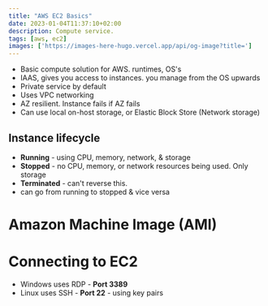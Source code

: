 ```yaml
---
title: "AWS EC2 Basics"
date: 2023-01-04T11:37:10+02:00
description: Compute service.
tags: [aws, ec2]
images: ['https://images-here-hugo.vercel.app/api/og-image?title=']
---
```


- Basic compute solution for AWS. runtimes, OS's
- IAAS, gives you access to instances. you manage from the OS upwards
- Private service by default
- Uses VPC networking
- AZ resilient. Instance fails if AZ fails
- Can use local on-host storage, or Elastic Block Store (Network storage)

## Instance lifecycle

- **Running** - using CPU, memory, network, & storage
- **Stopped** - no CPU, memory, or network resources being used. Only storage
- **Terminated** - can't reverse this.
- can go from running to stopped & vice versa

# Amazon Machine Image (AMI)

# Connecting to EC2

- Windows uses RDP - **Port 3389**
- Linux uses SSH - **Port 22** - using key pairs
